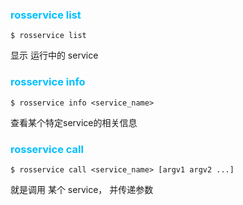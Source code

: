 ### <font color="deepskyblue">rosservice list</font>
```
$ rosservice list
```
显示 运行中的 service

### <font color="deepskyblue">rosservice info</font>
```
$ rosservice info <service_name>
```
查看某个特定service的相关信息

### <font color="deepskyblue">rosservice call</font>
```
$ rosservice call <service_name> [argv1 argv2 ...]
```
就是调用 某个 service， 并传递参数